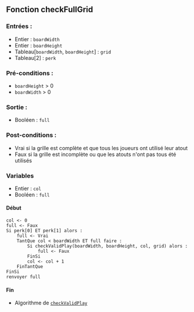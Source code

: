 ## Fonction checkFullGrid

### Entrées :
- Entier : `boardWidth`
- Entier : `boardHeight`
- Tableau[`boardWidth`, `boardHeight`] : `grid`
- Tableau[2] : `perk`

### Pré-conditions :
- `boardHeight` > 0
- `boardWidth` > 0

### Sortie :
- Booléen : `full`

### Post-conditions :
- Vrai si la grille est complète et que tous les joueurs ont utilisé leur atout
- Faux si la grille est incomplète ou que les atouts n'ont pas tous été utilisés

### Variables
- Entier : `col`
- Booléen : `full`

#### Début
	col <- 0
  	full <- Faux
  	Si perk[0] ET perk[1] alors :
        full <- Vrai
        TantQue col < boardWidth ET full faire :
            Si checkValidPlay(boardWidth, boardHeight, col, grid) alors :
                full <- Faux
			FinSi
            col <- col + 1
		FinTantQue
	FinSi
  	renvoyer full

#### Fin
- Algorithme de [`checkValidPlay`](./checkValidPlay.md)

